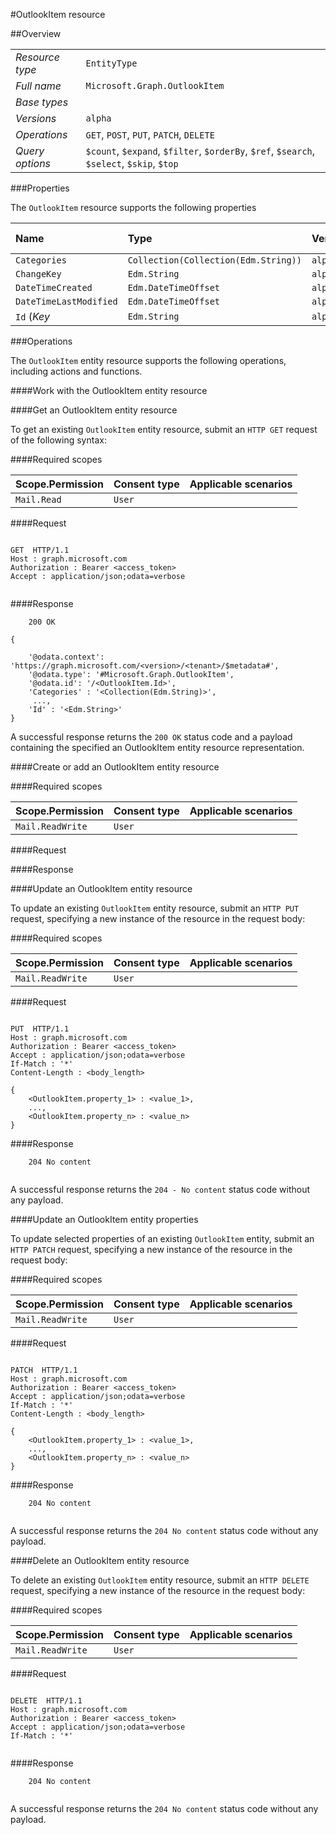 #OutlookItem resource

 



##Overview

|  |  | 
| :-- | :-- | 
| _Resource type_ | `EntityType` | 
| _Full name_ | `Microsoft.Graph.OutlookItem` | 
| _Base types_ |  | 
| _Versions_ | `alpha` | 
| _Operations_ | `GET`, `POST`, `PUT`, `PATCH`, `DELETE` | 
| _Query options_ | `$count`, `$expand`, `$filter`, `$orderBy`, `$ref`, `$search`, `$select`, `$skip`, `$top` | 


###Properties

The `OutlookItem` resource supports the following properties 

| Name | Type | Versions | Nullable | Unicode | Writeable | Required to create | Default value | Comments | 
| :-- | :-- | :-- | :-- | :-- | :-- | :-- | :-- | :-- | 
| `Categories` | `Collection(Collection(Edm.String))` | `alpha` | `true` | `false` | `true` | `true` |  |  | 
| `ChangeKey` | `Edm.String` | `alpha` | `true` | `false` | `true` | `true` |  |  | 
| `DateTimeCreated` | `Edm.DateTimeOffset` | `alpha` | `true` | `n/a` | `true` | `true` |  |  | 
| `DateTimeLastModified` | `Edm.DateTimeOffset` | `alpha` | `true` | `n/a` | `true` | `true` |  |  | 
| `Id` (_Key_ | `Edm.String` | `alpha` | `false` | `false` | `true` | `true` |  |  | 


###Operations

The `OutlookItem` entity resource supports the following operations, including actions and functions. 

####Work with the OutlookItem entity resource

####Get an OutlookItem entity resource

To get an existing `OutlookItem` entity resource, submit an `HTTP GET` request of the following syntax: 

####Required scopes

| Scope.Permission | Consent type | Applicable scenarios | 
| :-- | :-- | :-- | 
| `Mail.Read` | `User` |  | 
####Request

```
	
GET  HTTP/1.1
Host : graph.microsoft.com
Authorization : Bearer <access_token>
Accept : application/json;odata=verbose


```

####Response

```
	200 OK

{

	'@odata.context': 'https://graph.microsoft.com/<version>/<tenant>/$metadata#',
	'@odata.type': '#Microsoft.Graph.OutlookItem',
	'@odata.id': '/<OutlookItem.Id>',
	'Categories' : '<Collection(Edm.String)>',
	 ...,
	'Id' : '<Edm.String>'
}

```

A successful response returns the `200 OK` status code and a payload containing the specified an OutlookItem entity resource representation. 

####Create or add an OutlookItem entity resource

 

####Required scopes

| Scope.Permission | Consent type | Applicable scenarios | 
| :-- | :-- | :-- | 
| `Mail.ReadWrite` | `User` |  | 
####Request

####Response

 

####Update an OutlookItem entity resource

To update an existing `OutlookItem` entity resource, submit an `HTTP PUT` request, specifying a new instance of the resource in the request body: 

####Required scopes

| Scope.Permission | Consent type | Applicable scenarios | 
| :-- | :-- | :-- | 
| `Mail.ReadWrite` | `User` |  | 
####Request

```
	
PUT  HTTP/1.1
Host : graph.microsoft.com
Authorization : Bearer <access_token>
Accept : application/json;odata=verbose
If-Match : '*'
Content-Length : <body_length>

{
	<OutlookItem.property_1> : <value_1>,
	...,
	<OutlookItem.property_n> : <value_n>
}

```

####Response

```
	204 No content


```

A successful response returns the `204 - No content` status code without any payload. 

####Update an OutlookItem entity properties

To update selected properties of an existing `OutlookItem` entity, submit an `HTTP PATCH` request, specifying a new instance of the resource in the request body: 

####Required scopes

| Scope.Permission | Consent type | Applicable scenarios | 
| :-- | :-- | :-- | 
| `Mail.ReadWrite` | `User` |  | 
####Request

```
	
PATCH  HTTP/1.1
Host : graph.microsoft.com
Authorization : Bearer <access_token>
Accept : application/json;odata=verbose
If-Match : '*'
Content-Length : <body_length>

{
	<OutlookItem.property_1> : <value_1>,
	...,
	<OutlookItem.property_n> : <value_n>
}

```

####Response

```
	204 No content


```

A successful response returns the `204 No content` status code without any payload. 

####Delete an OutlookItem entity resource

To delete an existing `OutlookItem` entity resource, submit an `HTTP DELETE` request, specifying a new instance of the resource in the request body: 

####Required scopes

| Scope.Permission | Consent type | Applicable scenarios | 
| :-- | :-- | :-- | 
| `Mail.ReadWrite` | `User` |  | 
####Request

```
	
DELETE  HTTP/1.1
Host : graph.microsoft.com
Authorization : Bearer <access_token>
Accept : application/json;odata=verbose
If-Match : '*'


```

####Response

```
	204 No content


```

A successful response returns the `204 No content` status code without any payload. 

